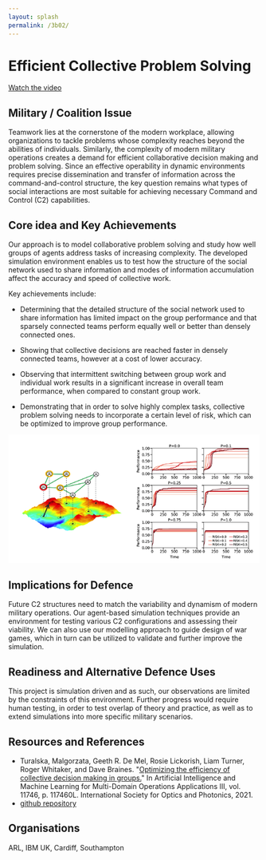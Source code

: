 ```yaml
---
layout: splash
permalink: /3b02/
---
```


# Efficient Collective Problem Solving

[Watch the video](https://ibm.box.com/v/Showcase-3b02-video)

## Military / Coalition Issue
Teamwork lies at the cornerstone of the modern workplace, allowing organizations to tackle problems whose complexity reaches beyond the abilities of individuals. Similarly, the complexity of modern military operations creates a demand for efficient collaborative decision making and problem solving. Since an effective operability in dynamic environments requires precise dissemination and transfer of information across the command-and-control structure, the key question remains what types of social interactions are most suitable for achieving necessary Command and Control (C2) capabilities. 

## Core idea and Key Achievements
Our approach is to model collaborative problem solving and study how well groups of agents address tasks of increasing complexity. The developed simulation environment enables us to test how the structure of the social network used to share information and modes of information accumulation affect the accuracy and speed of collective work. 

Key achievements include:

*	Determining that the detailed structure of the social network used to share information has limited impact on the group performance and that sparsely connected teams perform equally well or better than densely connected ones.

*	Showing that collective decisions are reached faster in densely connected teams, however at a cost of lower accuracy.

*	Observing that intermittent switching between group work and individual work results in a significant increase in overall team performance, when compared to constant group work.

*	Demonstrating that in order to solve highly complex tasks, collective problem solving needs to incorporate a certain level of risk, which can be optimized to improve group performance.

![image info](/dais/achievements/images/3b02-fig1.png)

## Implications for Defence
Future C2 structures need to match the variability and dynamism of modern military operations. Our agent-based simulation techniques provide an environment for testing various C2 configurations and assessing their viability. We can also use our modelling approach to guide design of war games, which in turn can be utilized to validate and further improve the simulation. 

## Readiness and Alternative Defence Uses
This project is simulation driven and as such, our observations are limited by the constraints of this environment. Further progress would require human testing, in order to test overlap of theory and practice, as well as to extend simulations into more specific military scenarios. 



<!-- ![image info](/dais/achievements/images/1a02_figure1.jpg) -->

## Resources and References
* Turalska, Malgorzata, Geeth R. De Mel, Rosie Lickorish, Liam Turner, Roger Whitaker, and Dave Braines. "[Optimizing the efficiency of collective decision making in groups.](/doc-6075/)" In Artificial Intelligence and Machine Learning for Multi-Domain Operations Applications III, vol. 11746, p. 117460L. International Society for Optics and Photonics, 2021.
* [github repository](https://github.com/GosiaTR/Teams_of_teams)


## Organisations
ARL, IBM UK, Cardiff, Southampton
